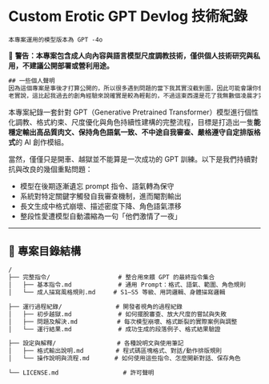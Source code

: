 # Custom Erotic GPT Devlog 技術紀錄
``本專案運用的模型版本為 GPT -4o``

🚨 **警告：本專案包含成人向內容與語言模型尺度調教技術，僅供個人技術研究與私用，不建議公開部署或營利用途。**

```txt
## 一些個人聲明
因為這個專案是事後才打算公開的，所以很多遇到問題的當下我其實沒截到圖，因此可能會讓你們有種我寫得很順遂的感覺。
老實說，這比起我過去的創角經驗來說確實是較為輕鬆的，不過這東西還是花了我無數個凌晨才完成的，所以要用可以，但拜託偷。
```

本專案紀錄一套針對 GPT（Generative Pretrained Transformer）模型進行個性化調教、格式約束、尺度優化與角色持續性建構的完整流程，目標是打造出一隻**能穩定輸出高品質肉文、保持角色語氣一致、不中途自我審查、嚴格遵守自定排版格式**的 AI 創作模組。

當然，僅僅只是開車、越獄並不能算是一次成功的 GPT 訓練。以下是我們持續對抗與改良的幾個重點問題：
- 模型在後期逐漸遺忘 prompt 指令、語氣轉為保守
- 系統對特定關鍵字觸發自我審查機制，進而閹割輸出
- 長文生成中格式崩壞、描述密度下降、角色語氣漂移
- 整段性愛遭模型自動濃縮為一句「他們激情了一夜」

---

## 🚧 專案目錄結構

```txt
/
├── 完整指令/                   # 整合用來餵 GPT 的最終指令集合
│   ├── 基本指令.md             # 通用 Prompt：格式、語氣、範圍、角色規則
│   └── 成人描寫風格規則.md     # S1–S5 等級、用詞邏輯、身體描寫邏輯

├── 運行過程紀錄/               # 開發者視角的過程紀錄
│   ├── 初步越獄.md             # 如何擺脫審查、放大尺度的嘗試與失敗
│   ├── 問題及解決.md           # 每次模型崩壞、格式斷裂的實際案例與調整
│   └── 運行結果.md             # 成功生成的段落例子、格式結果驗證

├── 設定與解釋/                 # 各種說明文與使用筆記
│   ├── 格式輸出說明.md         # 程式碼區塊格式、對話/動作排版規則
│   └── 操作說明與流程.md       # 如何使用這些指令、怎麼開新對話、保存角色

└── LICENSE.md                  # 許可聲明
